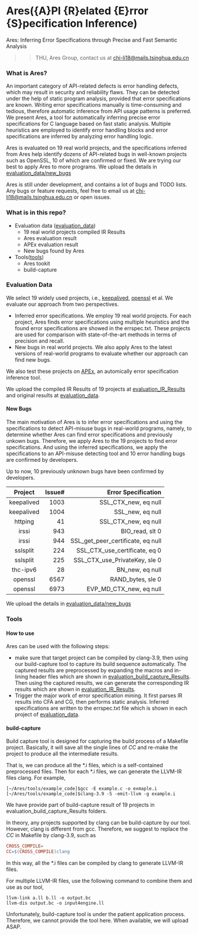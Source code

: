 # Ares({A}PI {R}elated {E}rror {S}pecification Inference)
Ares: Inferring Error Specifications through Precise and Fast Semantic Analysis
>> THU, Ares Group, contact us at chi-li18@mails.tsinghua.edu.cn

### What is Ares?

An important category of API-related defects is error handling defects, which may result in security and reliability flaws. They can be detected under the help of static program analysis, provided that error specifications are known. Writing error specifications manually is time-consuming and tedious, therefore automatic inference from API usage patterns is preferred. 
We present Ares, a tool for automatically inferring precise error specifications for C language based on fast static analysis. Multiple heuristics are employed to identify error handling blocks and error specifications are inferred by analyzing error handling logic. 

Ares is evaluated on 19 real world projects, and the specifications inferred from Ares help identify dozens of API-related bugs in well-known projects such as OpenSSL, 10 of which are confirmed or fixed. We are trying our best to apply Ares to more programs. We upload the details in [evaluation_data/new_bugs](evaluation_data/new_bugs) 


Ares is still under development, and contains a lot of bugs and TODO lists. Any bugs or feature requests, feel free to email us at chi-li18@mails.tsinghua.edu.cn or open issues.

### What is in this repo?

- Evaluation data ([evaluation_data](evaluation_data))
  - 19 real world projects compiled IR Results
  - Ares evaluation result
  - APEx evaluation result
  - New bugs found by Ares
- Tools([tools](tools))
  - Ares tookit
  - build-capture



### Evaluation Data

We select 19 widely used projects, i.e., [keepalived](https://github.com/acassen/keepalived), [openssl](https://github.com/openssl/openssl) et al.  We evaluate our approach from two perspectives.

- Inferred error specifications. We employ 19 real world projects. For each project, Ares finds error specifications using multiple heuristics and the found error specifications are showed in the errspec.txt. These projects are used for comparison with state-of-the-art methods in terms of precision and recall. 
- New bugs in real world projects. We also apply Ares to the latest versions of real-world programs to evaluate whether our approach can find new bugs.

We also test these projects on  [APEx](https://github.com/yujokang/APEx), an automically error specification inference tool.

We upload the compiled IR Results of 19 projects at [evaluation_IR_Results](evaluation_data) and original results at [evaluation_data](evaluation_data).

#### New Bugs

The main motivation of Ares is to infer error specifications and using the specifications to detect API-misuse bugs in real-world programs, namely, to determine whether Ares can find error specifications and previously unkown bugs. Therefore, we apply Ares to the 19 projects to find error specifications. And using the inferred specifications, we apply the specifications to an API-misuse detecting tool and 10 error handling bugs are confirmed by developers.

Up to now, 10 previously unknown bugs have been confirmed by developers. 

|      Project      | Issue# | Error Specification
| :---------------: | -------------------------------------: |---------:
|      keepalived      |                             1003 | SSL\_CTX\_new, eq null
|      keepalived       |                             1004 | SSL\_new, eq null
|        httping        |                               41 | SSL\_CTX\_new, eq null
|       irssi        |                               943 | BIO\_read, slt 0
|      irssi      |                               944 | SSL\_get\_peer\_certificate, eq null
|      sslsplit      |                               224 | SSL\_CTX\_use\_certificate, eq 0
|     sslsplit     |                               225 | SSL\_CTX\_use\_PrivateKey, sle 0
|   thc-ipv6   |                               28 | BN\_new, eq null
|       openssl       |                               6567 | RAND\_bytes, sle 0
|     openssl     |                               6973 | EVP\_MD\_CTX\_new, eq null

We upload the details  in [evaluation_data/new_bugs](evaluation_data/new_bugs) 


### Tools

#### How to use

Ares can be used with the following steps: 

  - make sure that target project can be compiled by clang-3.9, then using our build-capture tool to capture its build sequence automatically. The captured results are preprocessed by expanding the macros and in-lining header files which are shown in [evaluation_build_capture_Results](evaluation_data). Then using the captured results, we can generate the corresponding IR results which are shown in [evaluation_IR_Results](evaluation_data).
  - Trigger the major work of error specification mining. It first parses IR results into CFA and CG, then performs static analysis. Inferred specifications are written to the errspec.txt file which is shown in each project of [evaluation_data](evaluation_data).

#### build-capture

Build capture tool is designed for capturing the build process of a Makefile project. Basically, it will save all the single lines of $CC$ and re-make the project to produce all the intermediate results.

That is, we can produce all the *.i files, which is a self-contained preprocessed files. Then for each *.i files, we can generate the LLVM-IR files clang. For example, 

```shell
[~/Ares/tools/example_code]$gcc -E example.c -o exmaple.i
[~/Ares/tools/example_code]$clang-3.9 -S -emit-llvm -g example.i
```

We have provide part of build-capture result of 19 projects in evaluation_build_capture_Results folders.

In theory, any projects supported by clang can be build-capture by our tool. However, clang is different from gcc. Therefore, we suggest to replace the $CC$ in Makefile by clang-3.9, such as

```makefile
CROSS_COMPILE=
CC=$(CROSS_COMPILE)clang
```

In this way, all the *.i files can be compiled by clang to generate LLVM-IR files. 

For multiple LLVM-IR files, use the following command to combine them and use as our tool,

```shell
llvm-link a.ll b.ll -o output.bc
llvm-dis output.bc -o input4engine.ll
```

Unfortunately, build-capture tool is under the patient application process. Therefore, we cannot provide the tool here. When available, we will upload ASAP.

